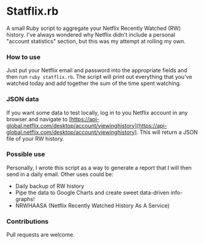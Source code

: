 # Statflix.rb
A small Ruby script to aggregate your Netflix Recently Watched (RW) history. I've always wondered why Netflix didn't include a personal "account statistics" section, but this was my attempt at rolling my own.

### How to use
Just put your Netflix email and password into the appropriate fields and then run `ruby statflix.rb`. The script will print out everything that you've watched today and add together the sum of the time spent watching.

### JSON data
If you want some data to test locally, log in to you Netflix account in any browser and navigate to [https://api-global.netflix.com/desktop/account/viewinghistory](https://api-global.netflix.com/desktop/account/viewinghistory). This will return a JSON file of your RW history.

### Possible use
Personally, I wrote this script as a way to generate a report that I will then send in a daily email. Other uses could be:

- Daily backup of RW history
- Pipe the data to Google Charts and create sweet data-driven info-graphs!
- NRWHAASA (Netflix Recently Watched History As A Service)

### Contributions
Pull requests are welcome.